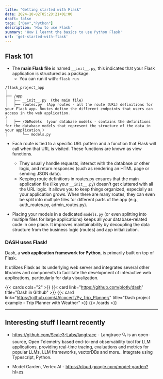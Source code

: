 ```yaml
---
title: "Getting started with Flask"
date: 2024-10-02T05:20:21+01:00
draft: false
tags: ["Dev","Python"]
description: 'How to use Flask'
summary: 'How I learnt the basics to use Python Flask'
url: 'get-started-with-flask'
---
```


## Flask 101

* The **main Flask file** is named `__init__.py`, this indicates that your Flask application is structured as a package.
    * You can run it with: `flask run`

```
/flask_project_app
│
├── /app
│   ├── __init__.py  (the main file)
│   ├── routes.py  (App routes - all the route (URL) definitions for your Flask app. Routes define the different endpoints that users can access in the web application.
)
│   ├── /DbModels  (your database models - contains the definitions for the database models that represent the structure of the data in your application.)
│       └── models.py
```

* Each route is tied to a specific URL pattern and a function that Flask will call when that URL is visited. These functions are known as view functions.
    * They usually handle requests, interact with the database or other logic, and return responses (such as rendering an HTML page or sending JSON data).
    * Keeping route definitions in routes.py ensures that the main application file (like your `__init__.py`) doesn't get cluttered with all the URL logic. It allows you to keep things organized, especially as your application grows. When there are many routes, they can even be split into multiple files for different parts of the app (e.g., auth_routes.py, admin_routes.py).

* Placing your models in a dedicated `models.py` (or even splitting into multiple files for large applications) keeps all your database-related code in one place. It improves maintainability by decoupling the data structure from the business logic (routes) and app initialization.


### DASH uses Flask!

Dash, a **web application framework for Python**, is primarily built on top of Flask.

It utilizes Flask as its underlying web server and integrates several other libraries and components to facilitate the development of interactive web applications, particularly for data visualization.


{{< cards cols="2" >}}
  {{< card link="https://github.com/plotly/dash" title="Dash in Github" >}}
  {{< card link="https://github.com/JAlcocerT/Py_Trip_Planner/" title="Dash project example - Trip Planner with Weather" >}}
{{< /cards >}}

---

## Interesting stuff I learnt recently

* https://github.com/Scale3-Labs/langtrace - Langtrace 🔍 is an open-source, Open Telemetry based end-to-end observability tool for LLM applications, providing real-time tracing, evaluations and metrics for popular LLMs, LLM frameworks, vectorDBs and more.. Integrate using Typescript, Python.

* Model Garden, Vertex AI - https://cloud.google.com/model-garden?hl=es